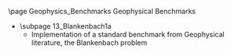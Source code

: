 \page Geophysics_Benchmarks Geophysical Benchmarks

* \subpage 13_Blankenbach1a
    - Implementation of a standard benchmark from Geophysical literature, the Blankenbach problem
